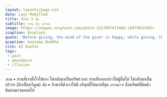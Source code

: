 ```yaml
---
layout: layouts/page.njk
date: Last Modified
title: ปิ่นโต 3 ชั้น
subtitle: ทาน ศีล ภาวนา
image: https://images.unsplash.com/photo-1517097473408-c0d7983cb95c
icaption: Unsplash
quote: "Before giving, the mind of the giver is happy; while giving, the mind of the giver is made peaceful; and having given, the mind of the giver is uplifted."
qcaption: Gautama Buddha
cite: AZ Quotes
tags: 
 - post
 - abundance
 - illusion
---
```

*ทาน* • ทานที่เราตั้งใจให้เอง ได้กลับมาเป็นทรัพย์ และ ทานที่บอกกล่าวให้ผู้อื่นให้ ได้กลับมาเป็นบริวาร (อีกเป็นทวีคูณ)
*ศีล* • รักษาที่ตัวเราให้ดี บริสุทธิ์ให้มากที่สุด
*ภาวนา* • คือทรัพย์ที่ติดตัว ติดตามเราตลอดไป
